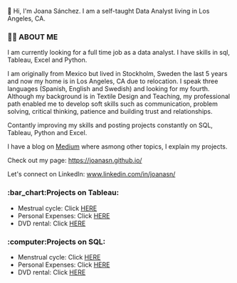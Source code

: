 👋 Hi, I'm Joana Sánchez. I am a self-taught Data Analyst living in Los Angeles, CA.  

<h3><strong>🙋‍♀️ ABOUT ME</strong></h3>
I am currently looking for a full time job as a data analyst. I have skills in sql, Tableau, Excel and Python. 

I am originally from Mexico but lived in Stockholm, Sweden the last 5 years and now my home is in Los Angeles, CA due to relocation.
I speak three languages (Spanish, English and Swedish) and looking for my fourth. Although my background is in Textile Design and Teaching, my professional path enabled me to develop soft skills such as communication, problem solving, critical thinking, patience and building trust and relationships. 

Contantly improving my skills and posting projects constantly on SQL, Tableau, Python and Excel.

I have a blog on <a href="https://public.tableau.com/app/profile/joanasn/viz/PersonalExpenses-Project/Conclussion">Medium</a> where asmong other topics, I explain my projects. 

Check out my page:
https://joanasn.github.io/

Let's connect on LinkedIn:
www.linkedin.com/in/joanasn/

<h3><strong>:bar_chart:Projects on Tableau:</strong></h3>

- Mestrual cycle: Click <a href="https://public.tableau.com/app/profile/joanasn/viz/Period_16741666173880/Dashboard2">HERE</a>
- Personal Expenses: Click <a href="https://public.tableau.com/app/profile/joanasn/viz/PersonalExpenses-Project/Conclussion">HERE</a>
- DVD rental: Click <a href="https://public.tableau.com/app/profile/joanasn/viz/DVDrentalProject/Project-Story">HERE</a>


<h3><strong>:computer:Projects on SQL:</strong></h3>

- Menstrual cycle: Click <a href="https://github.com/Joanasn/sql-Projects/blob/main/Period%20project%20sql.sql">HERE</a>
- Personal Expenses: Click <a href="https://github.com/Joanasn/PortfolioProject/blob/main/Queries.sql">HERE</a>
- DVD rental: Click <a href="https://github.com/Joanasn/sql-Projects/blob/main/Project-DVD%20rental-PostgreSQL.sql">HERE</a>





<!---
Joanasn/Joanasn is a ✨ special ✨ repository because its `README.md` (this file) appears on your GitHub profile.
You can click the Preview link to take a look at your changes.
--->
